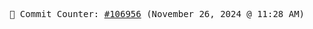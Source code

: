 <p align="center">
    <samp>
        📮 Commit Counter: <a href="https://github.com/Javascript-void0/Javascript-void0/commits/main">#106956</a> (November 26, 2024 @ 11:28 AM)
    </samp>
</p>
